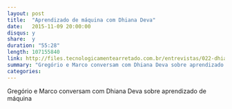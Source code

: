 ```yaml
---
layout: post
title:  "Aprendizado de máquina com Dhiana Deva"
date:   2015-11-09 20:00:00
disqus: y
share:  y
duration: "55:28"
length: 107155840
link: http://files.tecnologicamentearretado.com.br/entrevistas/022-dhiana_deva/022-dhiana_deva.m4a
summary: "Gregório e Marco conversam com Dhiana Deva sobre aprendizado de máquina"
categories: 
---
```


Gregório e Marco conversam com Dhiana Deva sobre aprendizado de máquina

<audio src="http://files.tecnologicamentearretado.com.br/entrevistas/022-dhiana_deva/022-dhiana_deva.m4a" preload="none" />

Baixe o áudio desta conversa [aqui](http://files.tecnologicamentearretado.com.br/entrevistas/022-dhiana_deva/022-dhiana_deva.m4a).

Entrevista por [Gregório Melo](https://twitter.com/gregoriomelo) e [Marco Valtas](https://twitter.com/mavcunha)

Notas:

- Dhiana na Internet:
  - [No Twitter](https://twitter.com/dhianadeva)
  - [No GitHub](https://github.com/dhiana)
  - [Na QCon Rio](http://qconrio.com/speaker/dhiana-deva)
- [Greg Young, How to get productive in a project in 24h](https://www.youtube.com/watch?v=KaLROwp-VDY)
- [BusFactor](http://www.researchgate.net/publication/272794507_Assessing_the_Bus_Factor_of_Git_Repositories)
- [Paper sobre o NeuralRinger (CERN)](https://indico.cern.ch/event/93877/session/12/contribution/87/attachments/1104128/1575249/proceedings_final_30042012.pdf)
- [Resumo sobre o CBSoft 2014 (com palestra sobre VCS em ML)](http://blog.concretesolutions.com.br/2014/10/10-apresentacoes-do-cbsoft-2014-que-voce-deve-conferir/)
- [Kaggle: competições de machine learning](https://www.kaggle.com/)
- [Código de exemplo do Neural Ringer](https://atlas-computing.web.cern.ch/atlas-computing/temp/l-hansl/links/l-computing/links/buildDirectory/AtlasTrigger/17.1.6/Trigger/TrigHypothesis/TrigMultiVarHypo/src/Neural.cxx)

Picks:

- [LittleBigPlanet](http://www.amazon.com/Little-Big-Planet-3-PlayStation/dp/B00KVPC0O8/)
- [Mars Rover Curiosity: An Inside Account from Curiosity's Chief Engineer](http://www.amazon.com/Mars-Rover-Curiosity-Curiositys-Engineer/dp/1588344738/)
- [The Power of Habit](http://www.amazon.com/Power-Habit-What-Life-Business/dp/081298160X/)
- [Kaggle](https://www.kaggle.com)
- [Perdido em Marte](http://www.amazon.com.br/gp/product/8580414482)
